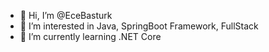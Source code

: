 - 👋 Hi, I’m @EceBasturk
- 👀 I’m interested in Java, SpringBoot Framework, FullStack
- 🌱 I’m currently learning .NET Core


<!---
EceBasturk/EceBasturk is a ✨ special ✨ repository because its `README.md` (this file) appears on your GitHub profile.
You can click the Preview link to take a look at your changes.
--->
